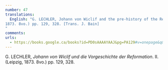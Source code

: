 ```yaml
---
number: 47
translations:
  English: "G. LECHLER, Johann von Wiclif and the pre-history of the Reformation. II. (Leipzig,
1873. 8vo.) pp. 129, 328. [Trans. J. Bain]
"
comments:
urls:
  - https://books.google.ca/books?id=PD0sAAAAYAAJ&pg=PA129#v=onepage&q&f=false
---
```


G. LECHLER, <em>Johann von Wiclif und die Vorgeschichte der Reformation</em>. II. (Leipzig, 1873. 8vo.) pp. 129, 328. 
